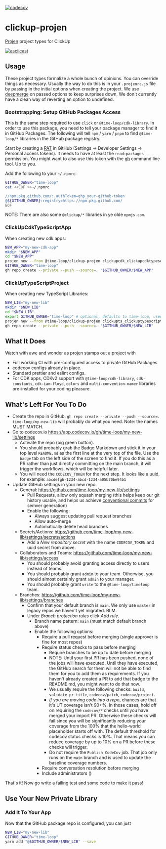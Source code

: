 [![codecov](https://codecov.io/gh/time-loop/clickup-projen/branch/master/graph/badge.svg?token=J9q6IcW8pk)](https://codecov.io/gh/time-loop/clickup-projen)

# clickup-projen

[Projen](https://github.com/projen/projen) project types for ClickUp

[![asciicast](https://asciinema.org/a/471488.svg)](https://asciinema.org/a/471488)

## Usage

These project types formalize a whole bunch of opinions.
You can override things as necessary.
Usually the way to do this is in your `.projenrc.js` file
by passing in the initial options when creating the project.
We use [deepmerge](https://github.com/voodoocreation/ts-deepmerge)
on passed options to keep surprises down.
We don't currently have a clean way of reverting an option to undefined.

### Bootstrapping: Setup GitHub Packages Access

This is the same step required to use `click` or `@time-loop/cdk-library`.
In order to use this package, you need to tell your package manager to find it in GitHub Packages.
The following will tell `npm` / `yarn` / `pnpm` to find `@time-loop/*` libraries
in the GitHub package registry.

Start by creating a [PAT](https://github.com/settings/tokens) in GitHub
(Settings => Developer Settings => Personal access tokens).
It needs to have at least the `read:packages` permission.
You might want to also use this token with the
[gh](https://github.com/cli/cli) command line tool. Up to you.

Add the following to your `~/.npmrc`:

```bash
GITHUB_OWNER="time-loop"
cat <<EOF >>~/.npmrc

//npm.pkg.github.com/:_authToken=ghp_your-github-token
@${GITHUB_OWNER}:registry=https://npm.pkg.github.com/
EOF
```

NOTE: There are also some `@clickup/*` libraries in ye olde `npmjs.com`.

### ClickUpCdkTypeScriptApp

When creating new cdk apps:

```bash
NEW_APP="my-new-cdk-app"
mkdir "$NEW_APP"
cd "$NEW_APP"
projen new --from @time-loop/clickup-projen clickupcdk_clickupcdktypescriptapp
GITHUB_OWNER="time-loop"
gh repo create --private --push --source=. "$GITHUB_OWNER/$NEW_APP"
```

### ClickUpTypeScriptProject

When creating new TypeScript Libraries:

```bash
NEW_LIB="my-new-lib"
mkdir "$NEW_LIB"
cd "$NEW_LIB"
export GITHUB_OWNER="time-loop" # optional, defaults to time-loop, used by clickup-projen for module name prefix
projen new --from @time-loop/clickup-projen clickupts_clickuptypescriptproject
gh repo create --private --push --source=. "$GITHUB_OWNER/$NEW_LIB"
```

## What It Does

Watch with awe and wonder as projen stamps out a project with

- Full working CI with pre-configured access to private GitHub Packages.
- codecov configs already in place.
- Standard prettier and eslint configs.
- For CDK apps, CDKv2 support with `@time-loop/cdk-library`, `cdk-constants`, `cdk-iam-floyd`, `colors` and `multi-convention-namer` libraries pre-installed for your coding pleasure.

## What's Left For You To Do

- Create the repo in GitHub. `gh repo create --private --push --source=. time-loop/my-new-lib` will probably do what you need. Note: the names MUST MATCH.
- Go to codecov.io https://app.codecov.io/gh/time-loop/my-new-lib/settings
  - Activate the repo (big green button).
  - You should probably grab the Badge Markdown and stick it in your top level `README.md` as the first line at the very top of the file. Use the `badge` tab on the left side of the screen to find it. If you do this as a PR rather than just directly committing on the main branch, it will trigger the workflows, which will be helpful later.
  - You will need the `CODECOV_TOKEN` for the next step. It looks like a uuid, for example: `abcdefgh-1234-abcd-1234-a05b70be94b1`
- Update GitHub settings in your new repo.
  - General: https://github.com/time-loop/my-new-lib/settings
    - Pull Requests, allow only squash merging (this helps keep our git history usable, and helps us achieve [conventional commits](https://www.conventionalcommits.org/en/v1.0.0/) for semver generation)
    - Enable the following:
      - Always suggest updating pull request branches
      - Allow auto-merge
      - Automatically delete head branches
  - Secrets/Actions: https://github.com/time-loop/my-new-lib/settings/secrets/actions
    - Add a _New repository secret_ with the name `CODECOV_TOKEN` and uuid secret from above.
  - Collaborators and Teams: https://github.com/time-loop/my-new-lib/settings/access
    - You should probably avoid granting access directly to users instead of teams.
    - You should probably grant `admin` to your team.
      Otherwise, you should almost certainly grant `admin` to your manager.
    - You should probably grant `write` to the `@time-loop/timeloop` team.
  - Branches: https://github.com/time-loop/my-new-lib/settings/branches
    - Confirm that your default branch is `main`. We only use `master` in legacy repos we haven't yet migrated. BLM.
    - Under _Branch protection rules_ click _Add rule_.
      - Branch name pattern: `main` (must match default branch above)
      - Enable the following options:
        - Require a pull request before merging (single approver is fine for most repos)
        - Require status checks to pass before merging
          - Require branches to be up to date before merging
          - NOTE: Until your first PR has been pushed, none of the jobs will have executed. Until they have executed, the GitHub search for them will not be able to find them for you to add them as requirements. If you haven't already created a PR to add that badge to the README.md, you might want to do that now.
          - We usually require the following checks: `build`, `validate pr title`, `codecov/patch`, `codecov/project`.
          - *If you are moving code into a repo*, chances are that it's UT coverage isn't 90+%. In those cases, hold off on requiring the `codecov/*` checks until you have merged your import PR. Otherwise these checks will fail since you will be significantly reducing your coverage from the 100% that the hello-world placeholder starts off with. The default threshold for codecov status checks is 10%. That means you can reduce coverage by up to 10% on a PR before these checks will trigger.
          - Do not require the `Publish CodeCov` job. That job only runs on the `main` branch and is used to update the baseline coverage numbers.
        - Require conversation resolution before merging
        - Include administrators ()

That's it! Now go write a failing test and some code to make it pass!

## Use Your New Private Library

### Add It To Your App

Now that the GitHub package repo is configured, you can just

```bash
NEW_LIB="my-new-lib"
GITHUB_OWNER="time-loop"
yarn add "@$GITHUB_OWNER/$NEW_LIB" --save
```
